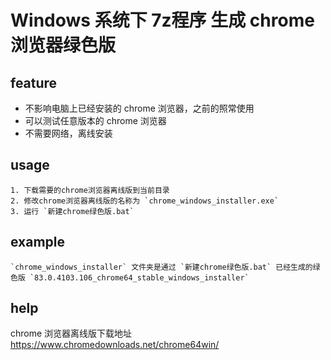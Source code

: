 # Windows 系统下 7z程序 生成 chrome 浏览器绿色版

## feature

- 不影响电脑上已经安装的 chrome 浏览器，之前的照常使用
- 可以测试任意版本的 chrome 浏览器
- 不需要网络，离线安装

## usage

    1. 下载需要的chrome浏览器离线版到当前目录
    2. 修改chrome浏览器离线版的名称为 `chrome_windows_installer.exe`
    3. 运行 `新建chrome绿色版.bat`

## example

    `chrome_windows_installer` 文件夹是通过 `新建chrome绿色版.bat` 已经生成的绿色版 `83.0.4103.106_chrome64_stable_windows_installer`

## help

chrome 浏览器离线版下载地址 https://www.chromedownloads.net/chrome64win/
